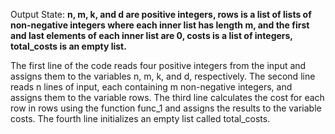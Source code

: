 Output State: **n, m, k, and d are positive integers, rows is a list of lists of non-negative integers where each inner list has length m, and the first and last elements of each inner list are 0, costs is a list of integers, total_costs is an empty list.**

The first line of the code reads four positive integers from the input and assigns them to the variables n, m, k, and d, respectively. The second line reads n lines of input, each containing m non-negative integers, and assigns them to the variable rows. The third line calculates the cost for each row in rows using the function func_1 and assigns the results to the variable costs. The fourth line initializes an empty list called total_costs.